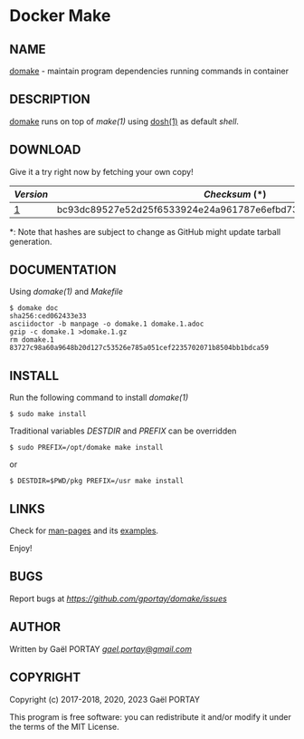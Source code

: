 # Docker Make

## NAME

[domake](domake.1.adoc) - maintain program dependencies running commands in
container

## DESCRIPTION

[domake](domake) runs on top of *make(1)* using [dosh(1)] as default _shell_.

## DOWNLOAD

Give it a try right now by fetching your own copy!

*Version* | *Checksum* (\*)                                                  |
--------- | ---------------------------------------------------------------- |
[1]       | bc93dc89527e52d25f6533924e24a961787e6efbd7305ea92615458f5e3fe30e |

\*: Note that hashes are subject to change as GitHub might update tarball
generation.

## DOCUMENTATION

Using *domake(1)* and _Makefile_

	$ domake doc
	sha256:ced062433e33
	asciidoctor -b manpage -o domake.1 domake.1.adoc
	gzip -c domake.1 >domake.1.gz
	rm domake.1
	83727c98a60a9648b20d127c53526e785a051cef2235702071b8504bb1bdca59

## INSTALL

Run the following command to install *domake(1)*

	$ sudo make install

Traditional variables *DESTDIR* and *PREFIX* can be overridden

	$ sudo PREFIX=/opt/domake make install

or

	$ DESTDIR=$PWD/pkg PREFIX=/usr make install

## LINKS

Check for [man-pages](domake.1.adoc) and its [examples](domake.1.adoc#examples).

Enjoy!

## BUGS

Report bugs at *https://github.com/gportay/domake/issues*

## AUTHOR

Written by Gaël PORTAY *gael.portay@gmail.com*

## COPYRIGHT

Copyright (c) 2017-2018, 2020, 2023 Gaël PORTAY

This program is free software: you can redistribute it and/or modify it under
the terms of the MIT License.

[dosh(1)]: https://www.github.com/gportay/dosh/blob/master/dosh.1.adoc
[1]: https://github.com/gportay/domake/archive/1.tar.gz
